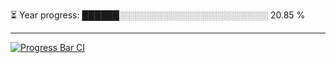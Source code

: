 
⏳ Year progress: ██████░░░░░░░░░░░░░░░░░░░░░░░░ 20.85 %

---

[![Progress Bar CI](https://github.com/thatoranzhevyy/thatoranzhevyy/actions/workflows/node.js.yml/badge.svg)](https://github.com/thatoranzhevyy/thatoranzhevyy/actions/workflows/node.js.yml)

